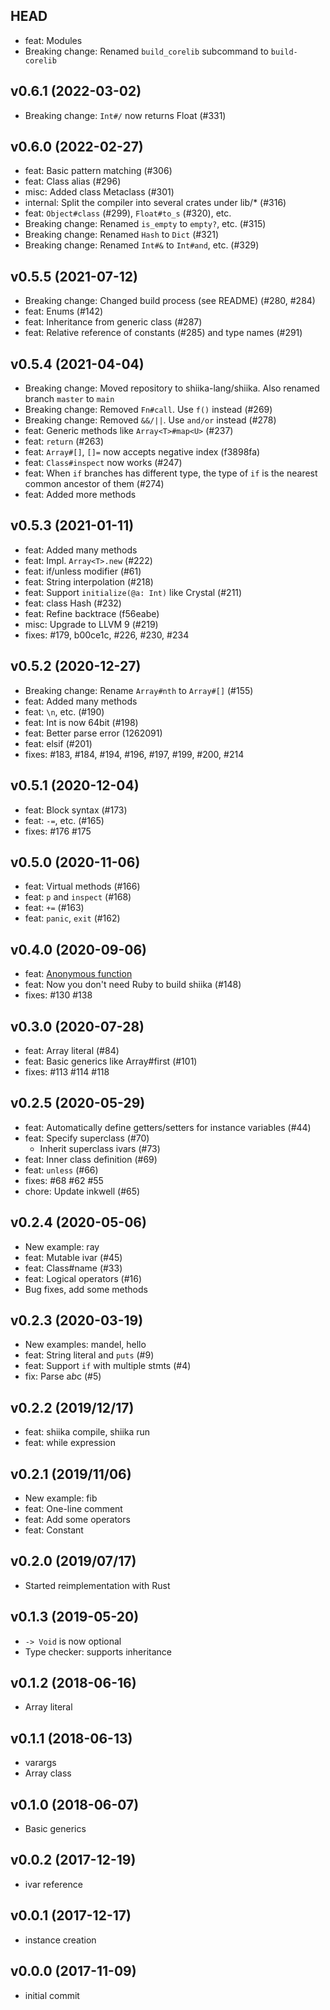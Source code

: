 ## HEAD

- feat: Modules
- Breaking change: Renamed `build_corelib` subcommand to `build-corelib`

## v0.6.1 (2022-03-02)

- Breaking change: `Int#/` now returns Float (#331)

## v0.6.0 (2022-02-27)

- feat: Basic pattern matching (#306)
- feat: Class alias (#296)
- misc: Added class Metaclass (#301)
- internal: Split the compiler into several crates under lib/* (#316)
- feat: `Object#class` (#299), `Float#to_s` (#320), etc.
- Breaking change: Renamed `is_empty` to `empty?`, etc. (#315)
- Breaking change: Renamed `Hash` to `Dict` (#321)
- Breaking change: Renamed `Int#&` to `Int#and`, etc. (#329)

## v0.5.5 (2021-07-12)

- Breaking change: Changed build process (see README) (#280, #284)
- feat: Enums (#142)
- feat: Inheritance from generic class (#287)
- feat: Relative reference of constants (#285) and type names (#291)

## v0.5.4 (2021-04-04)

- Breaking change: Moved repository to shiika-lang/shiika. Also renamed
  branch `master` to `main`
- Breaking change: Removed `Fn#call`. Use `f()` instead (#269)
- Breaking change: Removed `&&/||`. Use `and/or` instead (#278)
- feat: Generic methods like `Array<T>#map<U>` (#237)
- feat: `return` (#263)
- feat: `Array#[]`, `[]=` now accepts negative index (f3898fa)
- feat: `Class#inspect` now works (#247)
- feat: When `if` branches has different type, the type of `if` is the
  nearest common ancestor of them (#274)
- feat: Added more methods

## v0.5.3 (2021-01-11)

- feat: Added many methods
- feat: Impl. `Array<T>.new` (#222)
- feat: if/unless modifier (#61)
- feat: String interpolation (#218)
- feat: Support `initialize(@a: Int)` like Crystal (#211)
- feat: class Hash (#232)
- feat: Refine backtrace (f56eabe)
- misc: Upgrade to LLVM 9 (#219)
- fixes: #179, b00ce1c, #226, #230, #234

## v0.5.2 (2020-12-27)

- Breaking change: Rename `Array#nth` to `Array#[]` (#155)
- feat: Added many methods
- feat: `\n`, etc. (#190)
- feat: Int is now 64bit (#198)
- feat: Better parse error (1262091)
- feat: elsif (#201)
- fixes: #183, #184, #194, #196, #197, #199, #200, #214

## v0.5.1 (2020-12-04)

- feat: Block syntax (#173)
- feat: `-=`, etc. (#165)
- fixes: #176 #175 

## v0.5.0 (2020-11-06)

- feat: Virtual methods (#166)
- feat: `p` and `inspect` (#168)
- feat: `+=` (#163)
- feat: `panic`, `exit` (#162)

## v0.4.0 (2020-09-06)

- feat: [Anonymous function](https://github.com/shiika-lang/shiika/projects/2)
- feat: Now you don't need Ruby to build shiika (#148)
- fixes: #130 #138

## v0.3.0 (2020-07-28)

- feat: Array literal (#84)
- feat: Basic generics like Array#first (#101)
- fixes: #113 #114 #118

## v0.2.5 (2020-05-29)

- feat: Automatically define getters/setters for instance variables (#44)
- feat: Specify superclass (#70)
  - Inherit superclass ivars (#73)
- feat: Inner class definition (#69)
- feat: `unless` (#66)
- fixes: #68 #62 #55
- chore: Update inkwell (#65)

## v0.2.4 (2020-05-06)

- New example: ray
- feat: Mutable ivar (#45)
- feat: Class#name (#33)
- feat: Logical operators (#16)
- Bug fixes, add some methods

## v0.2.3 (2020-03-19)

- New examples: mandel, hello
- feat: String literal and `puts` (#9)
- feat: Support `if` with multiple stmts (#4)
- fix: Parse a*b*c (#5)

## v0.2.2 (2019/12/17)

- feat: shiika compile, shiika run
- feat: while expression

## v0.2.1 (2019/11/06)

- New example: fib
- feat: One-line comment
- feat: Add some operators
- feat: Constant

## v0.2.0 (2019/07/17)

- Started reimplementation with Rust

## v0.1.3 (2019-05-20)

- `-> Void` is now optional
- Type checker: supports inheritance

## v0.1.2 (2018-06-16)

- Array literal

## v0.1.1 (2018-06-13)

- varargs
- Array class

## v0.1.0 (2018-06-07)

- Basic generics

## v0.0.2 (2017-12-19)

- ivar reference

## v0.0.1 (2017-12-17)

- instance creation

## v0.0.0 (2017-11-09)

- initial commit

